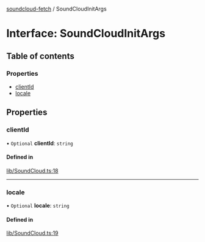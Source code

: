[soundcloud-fetch](../README.md) / SoundCloudInitArgs

# Interface: SoundCloudInitArgs

## Table of contents

### Properties

- [clientId](SoundCloudInitArgs.md#clientid)
- [locale](SoundCloudInitArgs.md#locale)

## Properties

### clientId

• `Optional` **clientId**: `string`

#### Defined in

[lib/SoundCloud.ts:18](https://github.com/patrickkfkan/soundcloud-fetch/blob/cbc4996/src/lib/SoundCloud.ts#L18)

___

### locale

• `Optional` **locale**: `string`

#### Defined in

[lib/SoundCloud.ts:19](https://github.com/patrickkfkan/soundcloud-fetch/blob/cbc4996/src/lib/SoundCloud.ts#L19)
